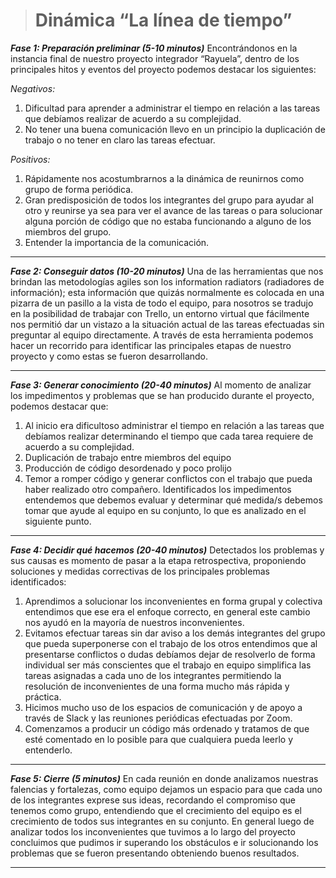 > # Dinámica “La línea de tiempo”

***Fase 1: Preparación preliminar (5-10 minutos)***
Encontrándonos en la instancia final de nuestro proyecto integrador “Rayuela”, dentro de los principales hitos y eventos del proyecto podemos destacar los siguientes:

*Negativos:*
1. Dificultad para aprender a administrar el tiempo en relación a las tareas que debíamos realizar de acuerdo a su complejidad.
2. No tener una buena comunicación llevo en un principio la duplicación de trabajo o no tener en claro las tareas efectuar.

*Positivos:*
1. Rápidamente nos acostumbrarnos a la dinámica de reunirnos como grupo de forma periódica.
2. Gran predisposición de todos los integrantes del grupo para ayudar al otro y reunirse ya sea para ver el avance de las tareas o para solucionar alguna porción de código que no estaba funcionando a alguno de los miembros del grupo.
3. Entender la importancia de la comunicación.  

------------

***Fase 2: Conseguir datos (10-20 minutos)***
Una de las herramientas que nos brindan las metodologías agiles son los information radiators (radiadores de información); esta información que quizás normalmente es colocada en una pizarra de un pasillo a la vista de todo el equipo, para nosotros se tradujo en la posibilidad de trabajar con Trello, un entorno virtual que fácilmente nos permitió dar un vistazo a la situación actual de las tareas efectuadas sin preguntar al equipo directamente. A través de esta herramienta podemos hacer un recorrido para identificar las principales etapas de nuestro proyecto y como estas se fueron desarrollando.

------------


***Fase 3: Generar conocimiento (20-40 minutos)***
Al momento de analizar los impedimentos y problemas que se han producido durante el proyecto, podemos destacar que: 
1. Al inicio era dificultoso administrar el tiempo en relación a las tareas que debíamos realizar determinando el tiempo que cada tarea requiere de acuerdo a su complejidad.
2. Duplicación de trabajo entre miembros del equipo
3. Producción de código desordenado y poco prolijo
4. Temor a romper  código y generar conflictos con el trabajo que pueda haber realizado otro compañero.
Identificados los impedimentos entendemos que debemos evaluar y determinar qué medida/s debemos tomar que ayude al equipo en su conjunto, lo que es analizado en el siguiente punto.

------------


***Fase 4: Decidir qué hacemos (20-40 minutos)***
Detectados los problemas y sus causas es momento de pasar a la etapa retrospectiva, proponiendo soluciones y medidas correctivas de los principales problemas identificados: 

1. Aprendimos a solucionar los inconvenientes en forma grupal y colectiva entendimos que ese era el enfoque correcto, en general este cambio nos ayudó en la mayoría de nuestros inconvenientes. 
2. Evitamos efectuar tareas sin dar aviso a los demás integrantes del grupo que pueda superponerse con el trabajo de los otros entendimos que al presentarse conflictos o dudas debíamos dejar de resolverlo de forma individual ser más conscientes que el trabajo en equipo simplifica las tareas asignadas a cada uno de los integrantes permitiendo la resolución de inconvenientes de una forma mucho más rápida y práctica.
3. Hicimos mucho uso de los espacios de comunicación y de apoyo a través de Slack y las reuniones periódicas efectuadas por Zoom. 
4. Comenzamos a producir un código más ordenado y tratamos de que esté comentado en lo posible para que cualquiera pueda leerlo y entenderlo. 

------------

***Fase 5: Cierre (5 minutos)***
En cada reunión en donde analizamos nuestras falencias y fortalezas, como equipo dejamos un espacio para que cada uno de los integrantes exprese sus ideas, recordando el compromiso que tenemos como grupo, entendiendo que el crecimiento del equipo es el crecimiento de todos sus integrantes en su conjunto. 
En general luego de analizar todos los inconvenientes que tuvimos a lo largo del proyecto concluimos que pudimos ir superando los obstáculos e ir solucionando los problemas que se fueron presentando obteniendo buenos resultados. 

------------
